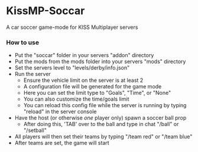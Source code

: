 # KissMP-Soccar
A car soccer game-mode for KISS Multiplayer servers

### How to use
- Put the "soccar" folder in your servers "addon" directory
- Put the mods from the mods folder into your servers "mods" directory
- Set the servers level to "levels/derby/info.json"
- Run the server
    - Ensure the vehicle limit on the server is at least 2
    - A configuration file will be generated for the game mode
    - Here you can set the limit type to "Goals", "Time", or "None"
    - You can also customize the time/goals limit
    - You can reload this config file while the server is running by typing "reload" in the server console
- Have the host (or otherwise *one* player only) spawn a soccer ball prop
    - After doing this, 'TAB' over to the ball and type in chat "/ball" or "/setball"
- All players will then set their teams by typing "/team red" or "/team blue"
- After teams are set, the game will start
